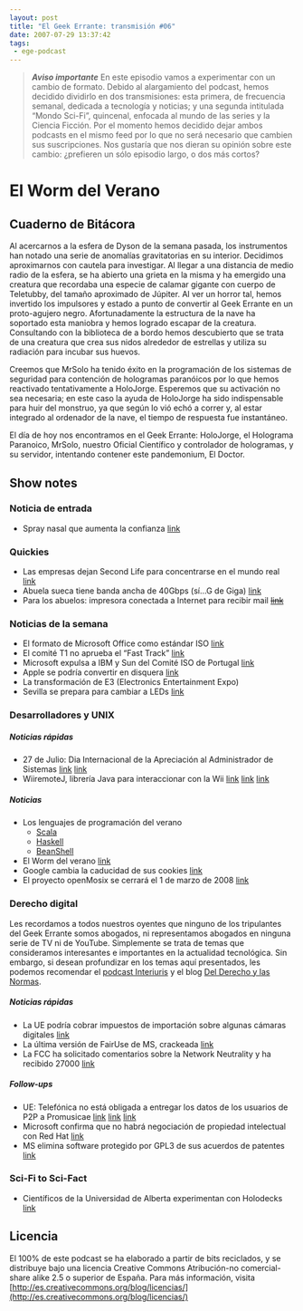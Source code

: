 ```yaml
---
layout: post
title: "El Geek Errante: transmisión #06"
date: 2007-07-29 13:37:42
tags:
 - ege-podcast
---
```


> ***Aviso importante***
> En este episodio vamos a experimentar con un cambio de formato. Debido al alargamiento del podcast, hemos decidido dividirlo en dos transmisiones: esta primera, de frecuencia semanal, dedicada a tecnología y noticias; y una segunda intitulada “Mondo Sci-Fi”, quincenal, enfocada al mundo de las series y la Ciencia Ficción. Por el momento hemos decidido dejar ambos podcasts en el mismo feed por lo que no será necesario que cambien sus suscripciones. Nos gustaría que nos dieran su opinión sobre este cambio: ¿prefieren un sólo episodio largo, o dos más cortos?

# El Worm del Verano
## Cuaderno de Bitácora
Al acercarnos a la esfera de Dyson de la semana pasada, los instrumentos han notado una serie de anomalías gravitatorias en su interior. Decidimos aproximarnos con cautela para investigar. Al llegar a una distancia de medio radio de la esfera, se ha abierto una grieta en la misma y ha emergido una creatura que recordaba una especie de calamar gigante con cuerpo de Teletubby, del tamaño aproximado de Júpiter. Al ver un horror tal, hemos invertido los impulsores y estado a punto de convertir al Geek Errante en un proto-agujero negro. Afortunadamente la estructura de la nave ha soportado esta maniobra y hemos logrado escapar de la creatura. Consultando con la biblioteca de a bordo hemos descubierto que se trata de una creatura que crea sus nidos alrededor de estrellas y utiliza su radiación para incubar sus huevos.

Creemos que MrSolo ha tenido éxito en la programación de los sistemas de seguridad para contención de hologramas paranóicos por lo que hemos reactivado tentativamente a HoloJorge. Esperemos que su activación no sea necesaria; en este caso la ayuda de HoloJorge ha sido indispensable para huir del monstruo, ya que según lo vió echó a correr y, al estar integrado al ordenador de la nave, el tiempo de respuesta fue instantáneo.

El día de hoy nos encontramos en el Geek Errante: HoloJorge, el Holograma Paranoico, MrSolo, nuestro Oficial Científico y controlador de hologramas, y su servidor, intentando contener este pandemonium, El Doctor.

## Show notes
### Noticia de entrada
- Spray nasal que aumenta la confianza [link](http://web.archive.org/web/20071009022209/http://www.thesun.co.uk/sol/homepage/news/article246094.ece)

### Quickies
- Las empresas dejan Second Life para concentrarse en el mundo real [link](https://techcrunch.com/2007/07/14/will-the-last-corporation-leaving-second-life-please-turn-off-the-light/)
- Abuela sueca tiene banda ancha de 40Gbps (sí…G de Giga) [link](http://tecnologia.elpais.com/tecnologia/2007/07/15/actualidad/1184488078_850215.html)
- Para los abuelos: impresora conectada a Internet para recibir mail ~~[link]()~~

### Noticias de la semana
- El formato de Microsoft Office como estándar ISO [link](http://web.archive.org/web/20071111184618/http://www.kriptopolis.org/no-office-iso)
- El comité T1 no aprueba el “Fast Track” [link](http://arstechnica.com/uncategorized/2007/07/office-xml-hits-a-snag-on-the-way-to-iso-standardization/)
- Microsoft expulsa a IBM y Sun del Comité ISO de Portugal [link](http://barrapunto.com/article.pl?sid=07/07/17/0752256&from=rss)
- Apple se podría convertir en disquera [link](http://www.macworld.co.uk/news/apple/apple-become-music-label-18554/)
- La transformación de E3 (Electronics Entertainment Expo)
- Sevilla se prepara para cambiar a LEDs [link](https://www.engadget.com/2007/07/16/seville-readies-led-traffic-light-switch/)

### Desarrolladores y UNIX
##### Noticias rápidas
- 27 de Julio: Dia Internacional de la Apreciación al Administrador de Sistemas [link](http://web.archive.org/web/20071107092747/http://www.sysadminday.com.es/) [link](http://web.archive.org/web/20071031061817/http://www.sysadminday.com/)
- WiiremoteJ, librería Java para interaccionar con la Wii [link](http://www.javahispano.org/antiguo_javahispano_org/2007/7/15/wiiremotej-libreria-java-para-interaccionar-con-la-wii.html) [link](http://web.archive.org/web/20071123010613/http://www.wiili.org/index.php/Main_Page) [link](http://wiibrew.org/wiki/Wii-Linux)

##### Noticias
- Los lenguajes de programación del verano
    - [Scala](http://www.scala-lang.org/documentation/getting-started.html)
    - [Haskell](https://wiki.haskell.org/Haskell)
    - [BeanShell](http://www.beanshell.org/)
- El Worm del verano [link](https://it.slashdot.org/story/07/07/17/213203/worm-claimed-for-apple-os-x)
- Google cambia la caducidad de sus cookies [link](http://news.bbc.co.uk/2/hi/technology/6901946.stm)
- El proyecto openMosix se cerrará el 1 de marzo de 2008 [link](https://linux.slashdot.org/story/07/07/17/2342252/openmosix-is-shutting-down)

### Derecho digital
Les recordamos a todos nuestros oyentes que ninguno de los tripulantes del Geek Errante somos abogados, ni representamos abogados en ninguna serie de TV ni de YouTube. Simplemente se trata de temas que consideramos interesantes e importantes en la actualidad tecnológica. Sin embargo, si desean profundizar en los temas aquí presentados, les podemos recomendar el [podcast Interiuris](http://www.interiuris.com/podcast/) y el blog [Del Derecho y las Normas](http://www.derechoynormas.com/).

##### Noticias rápidas
- La UE podría cobrar impuestos de importación sobre algunas cámaras digitales [link](https://www.ephotozine.com/article/eu-add-import-duty-to-digital-cameras-5905)
- La última versión de FairUse de MS, crackeada [link](http://www.geek.com/news/fairuse4wm-is-back-with-microsoft-ibx-crack-567114/)
- La FCC ha solicitado comentarios sobre la Network Neutrality y ha recibido 27000 [link](http://arstechnica.com/tech-policy/2007/07/fcc-asks-for-comments-on-network-neutrality-gets-27000-of-them/)

##### Follow-ups
- UE: Telefónica no está obligada a entregar los datos de los usuarios de P2P a Promusicae [link](http://web.archive.org/web/20100701154453/http://www.kriptopolis.org/node/4564) [link](http://arstechnica.com/tech-policy/2007/07/eus-top-court-deals-blow-to-music-industrys-fight-against-file-sharing/) [link](http://www.elmundo.es/navegante/2007/07/18/tecnologia/1184754676.html)
- Microsoft confirma que no habrá negociación de propiedad intelectual con Red Hat [link](https://www.linux.com/news/microsoft-and-red-hat-are-no-closer-deal-involving-intellectual-property-cooperation)
- MS elimina software protegido por GPL3 de sus acuerdos de patentes [link](http://betanews.com/2007/06/01/gpl-last-call-draft-removes-language-threatening-to-novell/)

### Sci-Fi to Sci-Fact
- Científicos de la Universidad de Alberta experimentan con Holodecks [link](http://www.sliceofscifi.com/2007/06/29/star-trek-tech-will-let-people-meet-virtually/)

## Licencia
El 100% de este podcast se ha elaborado a partir de bits reciclados, y se distribuye bajo una licencia Creative Commons Atribución-no comercial-share alike 2.5 o superior de España. Para más información, visita [http://es.creativecommons.org/blog/licencias/](http://es.creativecommons.org/blog/licencias/)

